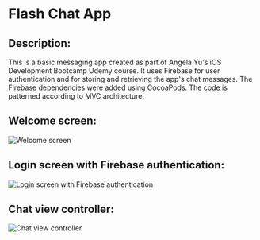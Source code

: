 # Flash Chat App

## Description: 
This is a basic messaging app created as part of Angela Yu's iOS Development Bootcamp Udemy course. It uses Firebase for user authentication and for storing and retrieving the app's chat messages. The Firebase dependencies were added using CocoaPods. The code is patterned according to MVC architecture.

## Welcome screen:

![Welcome screen](https://user-images.githubusercontent.com/120228798/228656975-2b20b757-b0eb-4d18-994e-c4435a0ef073.png)

## Login screen with Firebase authentication:

![Login screen with Firebase authentication](https://user-images.githubusercontent.com/120228798/228657001-c5f7b8a4-1427-41c8-bdae-4dbcf2c49fae.png)

## Chat view controller:

![Chat view controller](https://user-images.githubusercontent.com/120228798/228657046-e7aad322-7031-4143-b9a0-88b5012a3306.png)
